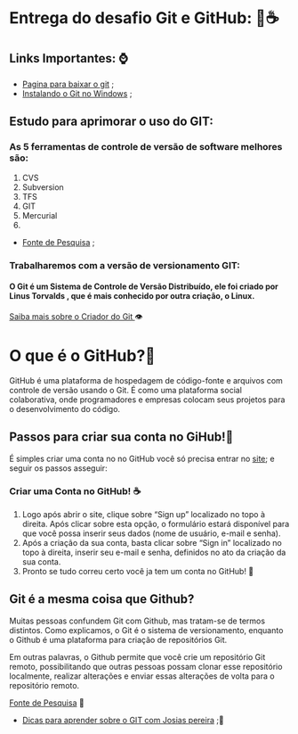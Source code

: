 # Entrega do desafio Git e GitHub: 👊☕

## Links Importantes: ⌚
 
 
- [Pagina para baixar o git](https://git-scm.com/downloads) ; 
-  [Instalando o Git no Windows](https://dicasdeprogramacao.com.br/como-instalar-o-git-no-windows/) ;

## Estudo para aprimorar o uso do GIT:
###  As 5 ferramentas de controle de versão de software melhores são:

1. CVS
2. Subversion
3. TFS
4. GIT
5. Mercurial
6. 
-  [Fonte de Pesquisa](https://gaea.com.br/conheca-5-ferramentas-de-controle-de-versao-de-software/) ;
###  Trabalharemos com a versão de versionamento GIT:
#### O Git é um Sistema de Controle de Versão Distribuído, ele foi criado por Linus Torvalds , que é mais conhecido por outra criação, o Linux.
[Saiba mais sobre o Criador do Git ](https://www.techtudo.com.br/tudo-sobre/linus-torvalds.html) 👁️

#  O que é o GitHub?👏

GitHub é uma plataforma de hospedagem de código-fonte e arquivos com controle de versão usando o Git. É como uma plataforma social colaborativa, onde programadores e empresas colocam seus projetos para o desenvolvimento do código.

## Passos para criar sua conta no GiHub!🍁
É  simples criar uma conta no no GitHub você só precisa entrar no [site](https://github.com/); e seguir os passos asseguir:

### Criar uma Conta no GitHub! ☕

1. Logo após abrir o site, clique sobre “Sign up” localizado no topo à direita. Após clicar sobre esta opção, o formulário estará disponível para que você possa inserir seus dados (nome de usuário, e-mail e senha).
2. Após a criação da sua conta, basta clicar sobre “Sign in” localizado no topo à direita, inserir seu e-mail e senha, definidos no ato da criação da sua conta.
3. Pronto se tudo correu certo você ja tem um conta no GitHub! 👏

## Git é a mesma coisa que Github?

Muitas pessoas confundem Git com Github, mas tratam-se de termos distintos. Como explicamos, o Git é o sistema de versionamento, enquanto o Github é uma plataforma para criação de repositórios Git.

Em outras palavras, o Github permite que você crie um repositório Git remoto, possibilitando que outras pessoas possam clonar esse repositório localmente, realizar alterações e enviar essas alterações de volta para o repositório remoto.

  [Fonte de Pesquisa](https://gaea.com.br/conheca-5-ferramentas-de-controle-de-versao-de-software/) 🧠

- [Dicas para aprender sobre o GIT  com Josias pereira](https://josiaspereira.com.br/como-escrever-uma-boa-mensagem-de-commit-no-git/) ;🎉
